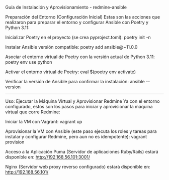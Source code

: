 Guía de Instalación y Aprovisionamiento - redmine-ansible

Preparación del Entorno (Configuración Inicial)
Estas son las acciones que realizaron para preparar el entorno y configurar Ansible con Poetry y Python 3.11:

Inicializar Poetry en el proyecto (se crea pyproject.toml):
poetry init -n

Instalar Ansible versión compatible:
poetry add ansible@~11.0.0

Asociar el entorno virtual de Poetry con la versión actual de Python 3.11:
poetry env use python

Activar el entorno virtual de Poetry:
eval $(poetry env activate)

Verificar la versión de Ansible para confirmar la instalación:
ansible --version

--------------------------------

Uso: Ejecutar la Máquina Virtual y Aprovisionar Redmine
Ya con el entorno configurado, estos son los pasos para iniciar y aprovisionar la máquina virtual que corre Redmine:

Iniciar la VM con Vagrant:
vagrant up

Aprovisionar la VM con Ansible (este paso ejecuta los roles y tareas para instalar y configurar Redmine, pero aun no es idempotente):
vagrant provision

Acceso a la Aplicación
Puma (Servidor de aplicaciones Ruby/Rails) estará disponible en:
http://192.168.56.101:3001/

Nginx (Servidor web proxy reverso configurado) estará disponible en:
http://192.168.56.101/
